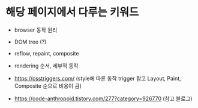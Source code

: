 # 해당 페이지에서 다루는 키워드

- browser 동작 원리
- DOM tree (?)
- reflow, repaint, composite
- rendering 순서, 세부적 동작


- https://csstriggers.com/ (style에 따른 동작 trigger 참고 Layout, Paint, Composite 순으로 비용이 큼)
- https://code-anthropoid.tistory.com/277?category=926770 (참고 블로그)
